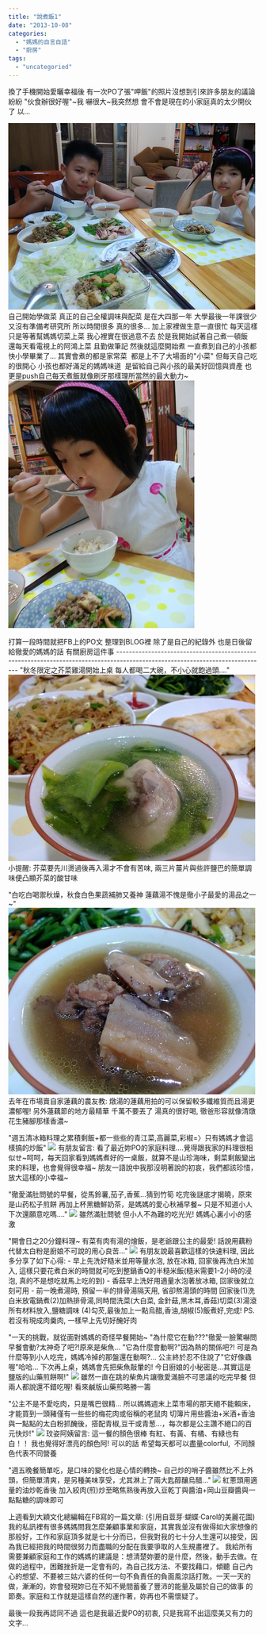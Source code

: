 ```yaml
---
title: "說煮飯1"
date: "2013-10-08"
categories: 
  - "媽媽的自言自語"
  - "廚房"
tags: 
  - "uncategoried"
---
```


換了手機開始愛曬幸福後 有一次PO了張"呷飯"的照片沒想到引來許多朋友的議論紛紛 "伙食辦很好喔"~我 嚇很大~我突然想 會不會是現在的小家庭真的太少開伙了 以...

 ![WP_20130917_004.jpg](images/9915627944_ce74a3ddd8.jpg) 自己開始學做菜 真正的自己全權調味與配菜 是在大四那一年 大學最後一年課很少 又沒有準備考研究所 所以時間很多 真的很多... 加上家裡做生意一直很忙 每天這樣只是等著幫媽媽切菜上菜 我心裡實在很過意不去 於是我開始試著自己煮一頓飯  還每天看電視上的阿鴻上菜 且勤做筆記 然後就這麼開始煮 一直煮到自己的小孩都快小學畢業了... 其實會煮的都是家常菜  都是上不了大場面的"小菜" 但每天自己吃的很開心 小孩也都好滿足的媽媽味道  是留給自己與小孩的最美好回憶與資產 也更是push自己每天煮飯就像刷牙那樣理所當然的最大動力~ ![WP_20130917_006.jpg](images/9915719273_8b43766be0.jpg) 

打算一段時間就把FB上的PO文 整理到BLOG裡 除了是自己的紀錄外 也是日後留給徹愛的媽媽的話 有關廚房這件事 ----------------------------------------------------------------------------------------------------------------------------- "秋冬限定之芥菜雞湯開始上桌 每人都喝二大碗，不小心就飽過頭...." ![WP_20130923_001.jpg](images/9928284684_fc1596b474.jpg) 小提醒: 芥菜要先川燙過後再入湯才不會有苦味, 兩三片薑片與些許鹽巴的簡單調味便凸顯芥菜的酸甘味

"白吃白喝禦秋燥，秋食白色果蔬補肺又養神 蓮藕湯不愧是徹小子最愛的湯品之一~" ![WP_20130926_001.jpg](images/9960665836_5992f6b0e7.jpg) 去年在市場賣自家蓮藕的農友教: 燉湯的蓮藕用拍的可以保留較多纖維質而且湯更濃郁喔! 另外蓮藕節的地方最精華 千萬不要丟了 湯真的很好喝, 徹爸形容就像清燉花生豬腳那樣香濃~

"週五清冰箱料理之累積剩飯+都一些些的青江菜,高麗菜,彩椒=〉只有媽媽才會這樣搞的炒飯" ![](images/996027_724026887613889_495788356_n.jpg) 有朋友留言: 看了最近妳PO的家庭料理....覺得跟我家的料理很相似ㄝ~呵呵，每天回家看到媽媽煮好的一桌飯，就算不是山珍海味，剩菜剩飯變出來的料理，也會覺得很幸福~ 朋友一語說中我那沒明著說的初哀，我們都該珍惜，放大這樣的小幸福~

"徹愛滿肚問號的早餐，從馬鈴薯,茄子,香蕉...猜到竹筍 吃完後謎底才揭曉，原來是山药松子煎餅 再加上杯黑糖鮮奶茶，是媽媽的愛心秋補早餐~ 只是不知道小人下次還願意吃嗎...." ![](images/1157615_725965700753341_1835654549_n.jpg) 雖然滿肚問號 但小人不為難的吃光光! 媽媽心裏小小的感激

"開會日之20分鐘料理~ 有菜有肉有湯的燴飯，是老爺跟公主的最愛! 話說用藕粉代替太白粉是廚娘不可說的用心良苦..." ![](images/1383725_726224554060789_1969077797_n.jpg) 有朋友說最喜歡這樣的快速料理, 因此多分享了如下心得: - 早上先洗好糙米並用等量水泡, 放在冰箱, 回家後再洗白米加入, 這樣只要花煮白米的時間就可吃到整鍋香Q的半糙米飯(糙米需要1-2小時的浸泡, 真的不是想吃就馬上吃的到) - 香菇早上洗好用適量水泡著放冰箱, 回家後就立刻可用 - 前一晚煮湯時, 預留一半的排骨湯隔天用, 省卻熬湯頭的時間 回家後(1)洗白米放電鍋煮(2)加熱排骨湯,同時間洗菜(大白菜, 金針菇,黑木耳,香菇)切菜(3)湯滾所有材料放入,鹽糖調味 (4)勾芡,最後加上一點烏醋,香油,胡椒(5)飯煮好,完成! PS.若沒有現成肉羹肉, 一樣早上先切好醃好肉

"一天的挑戰，就從面對媽媽的奇怪早餐開始~ "為什麼它在動???"徹愛一臉驚嚇問 早餐會動?太神奇了吧?!原來是柴魚... "它為什麼會動啊?"因為熱的關係吧?! 可是為什麼等到小人吃完，媽媽冷掉的那盤還在動啊?... 公主終於忍不住說了"它好像蟲喔"哈哈... 下次再上桌，媽媽會先把柴魚敲暈的! 今日廚娘的小秘密是...其實這是鹽版的山藥煎餅啊!" ![](images/1379852_727022847314293_2108983048_n.jpg) 雖然一直在跳的柴魚片讓徹愛滿臉不可思議的吃完早餐 但兩人都說還不錯吃喔! 看來鹹版山藥煎略勝一籌

"公主不是不愛吃肉，只是嘴巴很精... 所以媽媽週末上菜市場的那天絕不能賴床，才能買到一頭豬僅有一些些的梅花肉或俗稱的老鼠肉 切簿片用些醬油+米酒+香油與一點點的太白粉抓醃後，搭配青椒,豆干或青葱...，每次都是公主讚不絕口的百元快炒!" ![](images/1381594_727301940619717_1187876015_n.jpg) 玟姿阿姨留言: 這一餐的顏色很棒 有紅、有黃、有橘、有綠也有白！！ 我也覺得好漂亮的顏色阿! 可以的話 希望每天都可以盡量colorful,  不同顏色代表不同營養

"週五晚餐簡單吃，是口味的變化也是心情的轉換~ 自己炒的哨子醬雖然比不上外頭，但簡單清爽，是另種美味享受，尤其淋上了兩大匙醇釀烏醋..." ![](images/1385201_727829410566970_369969748_n.jpg) 紅蔥頭用適量的油炒乾香後 加入絞肉(煎)炒至略焦熟後再放入豆乾丁與醬油+岡山豆瓣醬與一點點糖的調味即可

上週看到大穎文化總編輯在FB寫的一篇文章: (引用自荳芽‧蝴蝶‧Carol的美麗花園) 我的私訊裡有很多媽媽問我怎麼兼顧事業和家庭，其實我並沒有做得如大家想像的那般好，工作和家庭頂多就是七十分而已，但我對我的七十分人生還可以接受，因為我已經把我的時間很努力而盡職的分配在我要爭取的人生規畫裡了。 我給所有需要兼顧家庭和工作的媽媽的建議是：想清楚妳要的是什麼，然後，動手去做。在做的過程中，困難挫折是一定會有的，為自己找方法、不要找藉口，傾聽 自己內心的想望、不要被三姑六婆的任何一句不負責任的負面風涼話打敗。一天一天的做，漸漸的，妳會發現妳已在不知不覺間蓄養了豐沛的能量及屬於自己的做事 的節奏。家庭和工作就是這樣自然的運作著，妳再也不需懷疑了。

最後一段我再認同不過 這也是我最近愛PO的初衷, 只是我寫不出這麼美又有力的文字...
